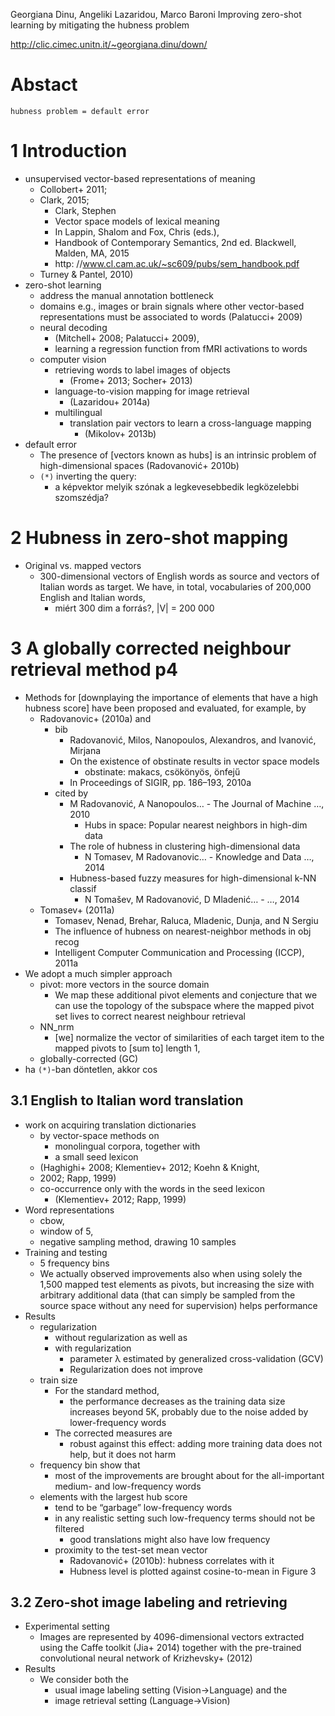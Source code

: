 Georgiana Dinu, Angeliki Lazaridou, Marco Baroni
Improving zero-shot learning by mitigating the hubness problem

http://clic.cimec.unitn.it/~georgiana.dinu/down/

# Abstact
    hubness problem = default error

# 1 Introduction

* unsupervised vector-based representations of meaning
  * Collobert+ 2011;
  * Clark, 2015;
    * Clark, Stephen
    * Vector space models of lexical meaning
    * In Lappin, Shalom and Fox, Chris (eds.),
    * Handbook of Contemporary Semantics, 2nd ed. Blackwell, Malden, MA, 2015
    * http: //www.cl.cam.ac.uk/~sc609/pubs/sem_handbook.pdf
  * Turney & Pantel, 2010)
* zero-shot learning
  * address the manual annotation bottleneck
  * domains e.g., images or brain signals where other vector-based
    representations must be associated to words (Palatucci+ 2009)
  * neural decoding
    * (Mitchell+ 2008; Palatucci+ 2009),
    * learning a regression function from fMRI activations to words
  * computer vision
    * retrieving words to label images of objects
      * (Frome+ 2013; Socher+ 2013)
    * language-to-vision mapping for image retrieval
      * (Lazaridou+ 2014a)
    * multilingual
      * translation pair vectors to learn a cross-language mapping
        * (Mikolov+ 2013b)
* default error
  * The presence of [vectors known as hubs] is an intrinsic problem of
    high-dimensional spaces (Radovanović+ 2010b)
  * `(*)` inverting the query: 
    * a képvektor melyik szónak a legkevesebbedik legközelebbi szomszédja?

# 2 Hubness in zero-shot mapping

* Original vs. mapped vectors
  * 300-dimensional vectors of English words as source and vectors of Italian
    words as target.  We have, in total, vocabularies of 200,000 English and
    Italian words,
    * miért 300 dim a forrás?, |V| = 200 000

# 3 A globally corrected neighbour retrieval method p4

* Methods for [downplaying the importance of elements that have a high hubness
  score] have been proposed and evaluated, for example, by
  * Radovanovic+ (2010a) and
    * bib
      * Radovanović, Milos, Nanopoulos, Alexandros, and Ivanović, Mirjana
      * On the existence of obstinate results in vector space models
        * obstinate: makacs, csökönyös, önfejű
      * In Proceedings of SIGIR, pp.  186–193, 2010a
    * cited by
      * M Radovanović, A Nanopoulos… - The Journal of Machine …, 2010
        * Hubs in space: Popular nearest neighbors in high-dim data
      * The role of hubness in clustering high-dimensional data
        * N Tomasev, M Radovanovic… - Knowledge and Data …, 2014
      * Hubness-based fuzzy measures for high-dimensional k-NN classif
        * N Tomašev, M Radovanović, D Mladenić… - …, 2014
  * Tomasev+ (2011a)
    * Tomasev, Nenad, Brehar, Raluca, Mladenic, Dunja, and N Sergiu
    * The influence of hubness on nearest-neighbor methods in obj recog
    * Intelligent Computer Communication and Processing (ICCP), 2011a
* We adopt a much simpler approach
  * pivot: more vectors in the source domain 
    * We map these additional pivot elements and conjecture that we can use the
      topology of the subspace where the mapped pivot set lives to correct
      nearest neighbour retrieval
  * NN_nrm
    * [we] normalize the vector of similarities of each target item to the
      mapped pivots to [sum to] length 1,
  * globally-corrected (GC)
* ha `(*)`-ban döntetlen, akkor cos

## 3.1 English to Italian word translation

* work on acquiring translation dictionaries
  * by vector-space methods on
    * monolingual corpora, together with
    * a small seed lexicon
  * (Haghighi+ 2008; Klementiev+ 2012; Koehn & Knight,
  * 2002; Rapp, 1999)
  * co-occurrence only with the words in the seed lexicon
    * (Klementiev+ 2012; Rapp, 1999)
* Word representations
  * cbow,
  * window of 5,
  * negative sampling method, drawing 10 samples
* Training and testing
  * 5 frequency bins
  * We actually observed improvements also when using solely the 1,500 mapped
    test elements as pivots, but increasing the size with arbitrary additional
    data (that can simply be sampled from the source space without any need for
    supervision) helps performance
* Results
  * regularization
    * without regularization as well as
    * with regularization
      * parameter λ estimated by generalized cross-validation (GCV)
      * Regularization does not improve
  * train size
    * For the standard method,
      * the performance decreases as the training data size increases beyond
        5K, probably due to the noise added by lower-frequency words
    * The corrected measures are
      * robust against this effect: adding more training data does not help,
        but it does not harm
  * frequency bin show that
    * most of the improvements are brought about for the all-important 
      medium- and low-frequency words
  * elements with the largest hub score
    * tend to be “garbage” low-frequency words
    * in any realistic setting such low-frequency terms should not be filtered
      * good translations might also have low frequency
    * proximity to the test-set mean vector
      * Radovanović+ (2010b): hubness correlates with it
      * Hubness level is plotted against cosine-to-mean in Figure 3

## 3.2 Zero-shot image labeling and retrieving

* Experimental setting 
  * Images are represented by 4096-dimensional vectors extracted using the
    Caffe toolkit (Jia+ 2014) together with the pre-trained
    convolutional neural network of Krizhevsky+ (2012)
* Results
  * We consider both the 
    * usual image labeling setting (Vision→Language) and the
    * image retrieval setting (Language→Vision)
